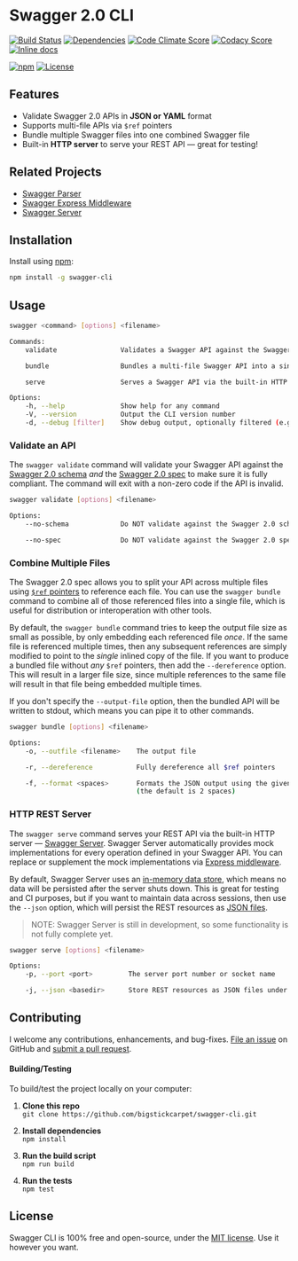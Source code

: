 Swagger 2.0 CLI
============================

[![Build Status](https://api.travis-ci.org/BigstickCarpet/swagger-cli.svg)](https://travis-ci.org/BigstickCarpet/swagger-cli)
[![Dependencies](https://david-dm.org/BigstickCarpet/swagger-cli.svg)](https://david-dm.org/BigstickCarpet/swagger-cli)
[![Code Climate Score](https://codeclimate.com/github/BigstickCarpet/swagger-cli/badges/gpa.svg)](https://codeclimate.com/github/BigstickCarpet/swagger-cli)
[![Codacy Score](https://www.codacy.com/project/badge/b20026f43c2d4a149088ba0ad2ab6355)](https://www.codacy.com/public/jamesmessinger/swagger-cli)
[![Inline docs](http://inch-ci.org/github/BigstickCarpet/swagger-cli.svg?branch=master&style=shields)](http://inch-ci.org/github/BigstickCarpet/swagger-cli)

[![npm](http://img.shields.io/npm/v/swagger-cli.svg)](https://www.npmjs.com/package/swagger-cli)
[![License](https://img.shields.io/npm/l/swagger-cli.svg)](LICENSE)


Features
--------------------------
- Validate Swagger 2.0 APIs in **JSON or YAML** format
- Supports multi-file APIs via `$ref` pointers
- Bundle multiple Swagger files into one combined Swagger file
- Built-in **HTTP server** to serve your REST API &mdash; great for testing!


Related Projects
--------------------------
- [Swagger Parser](https://github.com/BigstickCarpet/swagger-parser)
- [Swagger Express Middleware](https://github.com/BigstickCarpet/swagger-express-middleware)
- [Swagger Server](https://github.com/BigstickCarpet/swagger-server)


Installation
--------------------------
Install using [npm](https://docs.npmjs.com/getting-started/what-is-npm):

```bash
npm install -g swagger-cli
```


Usage
--------------------------

```bash
swagger <command> [options] <filename>

Commands:
    validate                Validates a Swagger API against the Swagger 2.0 schema and spec

    bundle                  Bundles a multi-file Swagger API into a single file

    serve                   Serves a Swagger API via the built-in HTTP REST server

Options:
    -h, --help              Show help for any command
    -V, --version           Output the CLI version number
    -d, --debug [filter]    Show debug output, optionally filtered (e.g. "*", "swagger:*", etc.)
```


### Validate an API

The `swagger validate` command will validate your Swagger API against the [Swagger 2.0 schema](https://github.com/reverb/swagger-spec/blob/master/schemas/v2.0/schema.json) _and_ the [Swagger 2.0 spec](https://github.com/reverb/swagger-spec/blob/master/versions/2.0.md) to make sure it is fully compliant.  The command will exit with a non-zero code if the API is invalid.

```bash
swagger validate [options] <filename>

Options:
    --no-schema             Do NOT validate against the Swagger 2.0 schema

    --no-spec               Do NOT validate against the Swagger 2.0 spec
```


### Combine Multiple Files

The Swagger 2.0 spec allows you to split your API across multiple files using [`$ref` pointers](https://github.com/swagger-api/swagger-spec/blob/master/versions/2.0.md#reference-object) to reference each file. You can use the `swagger bundle` command to combine all of those referenced files into a single file, which is useful for distribution or interoperation with other tools.

By default, the `swagger bundle` command tries to keep the output file size as small as possible, by only embedding each referenced file _once_.  If the same file is referenced multiple times, then any subsequent references are simply modified to point to the _single_ inlined copy of the file.  If you want to produce a bundled file without _any_ `$ref` pointers, then add the `--dereference` option.  This will result in a larger file size, since multiple references to the same file will result in that file being embedded multiple times.

If you don't specify the `--output-file` option, then the bundled API will be written to stdout, which means you can pipe it to other commands.

```bash
swagger bundle [options] <filename>

Options:
    -o, --outfile <filename>    The output file

    -r, --dereference           Fully dereference all $ref pointers

    -f, --format <spaces>       Formats the JSON output using the given number of spaces
                                (the default is 2 spaces)
```


### HTTP REST Server

The `swagger serve` command serves your REST API via the built-in HTTP server &mdash; [Swagger Server](https://github.com/BigstickCarpet/swagger-server).  Swagger Server automatically provides mock implementations for every operation defined in your Swagger API.  You can replace or supplement the mock implementations via [Express middleware](http://expressjs.com/guide/using-middleware.html).

By default, Swagger Server uses an [in-memory data store](https://github.com/BigstickCarpet/swagger-express-middleware/blob/master/docs/exports/MemoryDataStore.md), which means no data will be persisted after the server shuts down. This is great for testing and CI purposes, but if you want to maintain data across sessions, then use the `--json` option, which will persist the REST resources as [JSON files](https://github.com/BigstickCarpet/swagger-express-middleware/blob/master/docs/exports/FileDataStore.md).

> NOTE: Swagger Server is still in development, so some functionality is not fully complete yet.

```bash
swagger serve [options] <filename>

Options:
    -p, --port <port>         The server port number or socket name

    -j, --json <basedir>      Store REST resources as JSON files under the given directory
```


Contributing
--------------------------
I welcome any contributions, enhancements, and bug-fixes.  [File an issue](https://github.com/BigstickCarpet/swagger-cli/issues) on GitHub and [submit a pull request](https://github.com/BigstickCarpet/swagger-cli/pulls).

#### Building/Testing
To build/test the project locally on your computer:

1. **Clone this repo**<br>
`git clone https://github.com/bigstickcarpet/swagger-cli.git`

2. **Install dependencies**<br>
`npm install`

3. **Run the build script**<br>
`npm run build`

4. **Run the tests**<br>
`npm test`


License
--------------------------
Swagger CLI is 100% free and open-source, under the [MIT license](LICENSE). Use it however you want.
